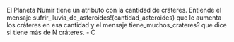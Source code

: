 El Planeta Numir tiene un atributo con la cantidad de cráteres. Entiende el mensaje sufrir_lluvia_de_asteroides!(cantidad_asteroides) que le aumenta los cráteres en esa cantidad y el mensaje tiene_muchos_crateres? que dice si tiene más de N cráteres. - C

